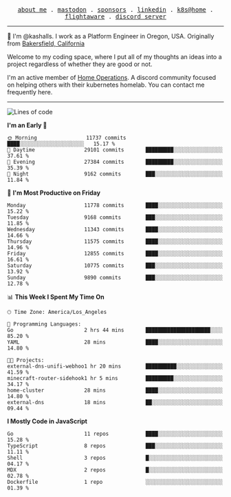 <p align="center">
  <samp>
    <a href="https://jordanjones.org/">about me</a> .
    <a rel="me" href="https://mastodon.social/@kashall">mastodon</a> .
    <a href="https://github.com/sponsors/kashalls">sponsors</a> .
    <a href="https://linkedin.com/in/jordpjones">linkedin</a> .
    <a href="https://github.com/kashalls/home-cluster">k8s@home</a> .
    <a href="https://flightaware.com/adsb/stats/user/kashalls">flightaware</a> .
    <a href="https://discord.gg/V2WrCfqba9">discord server</a>
  </samp>
</p>

----------------------------------------------------------------

:wave: I'm @kashalls. I work as a Platform Engineer in Oregon, USA. Originally from [Bakersfield, California](https://maps.app.goo.gl/QQMtywTWghpXB6Tu6)

Welcome to my coding space, where I put all of my thoughts an ideas into a project regardless of whether they are good or not.

I'm an active member of [Home Operations](https://discord.gg/home-operations). A discord community focused on helping others with their kubernetes homelab. You can contact me frequently here.

----------------------------------------------------------------
<!--START_SECTION:waka-->
![Lines of code](https://img.shields.io/badge/From%20Hello%20World%20I%27ve%20Written-11.9%20million%20lines%20of%20code-blue)

**I'm an Early 🐤** 

```text
🌞 Morning                11737 commits       ████░░░░░░░░░░░░░░░░░░░░░   15.17 % 
🌆 Daytime                29101 commits       █████████░░░░░░░░░░░░░░░░   37.61 % 
🌃 Evening                27384 commits       █████████░░░░░░░░░░░░░░░░   35.39 % 
🌙 Night                  9162 commits        ███░░░░░░░░░░░░░░░░░░░░░░   11.84 % 
```
📅 **I'm Most Productive on Friday** 

```text
Monday                   11778 commits       ████░░░░░░░░░░░░░░░░░░░░░   15.22 % 
Tuesday                  9168 commits        ███░░░░░░░░░░░░░░░░░░░░░░   11.85 % 
Wednesday                11343 commits       ████░░░░░░░░░░░░░░░░░░░░░   14.66 % 
Thursday                 11575 commits       ████░░░░░░░░░░░░░░░░░░░░░   14.96 % 
Friday                   12855 commits       ████░░░░░░░░░░░░░░░░░░░░░   16.61 % 
Saturday                 10775 commits       ███░░░░░░░░░░░░░░░░░░░░░░   13.92 % 
Sunday                   9890 commits        ███░░░░░░░░░░░░░░░░░░░░░░   12.78 % 
```


📊 **This Week I Spent My Time On** 

```text
🕑︎ Time Zone: America/Los_Angeles

💬 Programming Languages: 
Go                       2 hrs 44 mins       █████████████████████░░░░   85.20 % 
YAML                     28 mins             ████░░░░░░░░░░░░░░░░░░░░░   14.80 % 

🐱‍💻 Projects: 
external-dns-unifi-webhoo1 hr 20 mins        ██████████░░░░░░░░░░░░░░░   41.59 % 
minecraft-router-sidehook1 hr 5 mins         █████████░░░░░░░░░░░░░░░░   34.17 % 
home-cluster             28 mins             ████░░░░░░░░░░░░░░░░░░░░░   14.80 % 
external-dns             18 mins             ██░░░░░░░░░░░░░░░░░░░░░░░   09.44 % 
```

**I Mostly Code in JavaScript** 

```text
Go                       11 repos            ████░░░░░░░░░░░░░░░░░░░░░   15.28 % 
TypeScript               8 repos             ███░░░░░░░░░░░░░░░░░░░░░░   11.11 % 
Shell                    3 repos             █░░░░░░░░░░░░░░░░░░░░░░░░   04.17 % 
MDX                      2 repos             █░░░░░░░░░░░░░░░░░░░░░░░░   02.78 % 
Dockerfile               1 repo              ░░░░░░░░░░░░░░░░░░░░░░░░░   01.39 % 
```




<!--END_SECTION:waka-->
